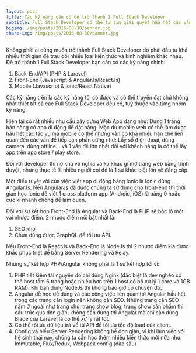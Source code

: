 ```yaml
---
layout: post
title: Các kỹ năng cần có để trỡ thành 1 Full Stack Developer
subtitle: Full Stack Developer có thể tự tin giải quyết hầu hết các vấn đề về web mà không bị phụ thuộc vào bên khác.
bigimg: /img/posts/2016-08-30/banner.jpg
share-img: /img/posts/2016-08-30/banner.jpg
---
```


Không phải ai cũng muốn trỡ thành Full Stack Developer do phải đầu tư khá nhiều thời gian để trau dồi nhiều loai kiến thức và kinh nghiệm khác nhau. Để trỡ thành 1 Full Stack Developer bạn cần có các kỹ năng chính:

1. Back-End/API (PHP & Laravel)
2. Front-End (Javascript & AngularJs/ReactJs)
3. Mobile (Javascript & Ionic/React Native)

Các kỹ năng trên là các kỹ năng tôi có được và có thể truyền đạt chứ không nhất thiết tất cả các Full Stack Developer đều có, tuỳ thuộc vào từng nhóm kỹ năng.

Hiện tại có rất nhiều nhu cầu xây dựng Web App dạng như: Dựng 1 trang bán hàng có app di động để đặt hàng. Mặc dù mobile web có thể làm được hầu hết các tác vụ mà mobile có thể nhưng vẫn có khá nhiều hạn chế liên quan đến các vấn đề tiếp cận phần cứng như: Lấy số điện thoại, dùng camera, dùng offline... và 1 vấn đề lớn nhất đối với khách hàng là có thể lấy app trên app store / play store.

Đối với developer thì nó khá vô nghĩa và ko khác gì mở trang web bằng trình duyệt, nhưng thực tế là nhiều người coi đó là 1 sự khác biệt lớn về đẳng cấp.

Một điều tuyệt vời của việc viết app di động bằng Ionic là Ionic dùng AngularJs. Nếu AngularJs đã được chúng ta sử dụng cho front-end thì thời gian học Ionic để viết 1 cross platform app (Android, iOS) là bằng 0 hoặc cực kì nhanh chóng để làm quen.

Đối với sự kết hợp Front-End là Angular và Back-End là PHP sẽ bộc lộ một vài nhược điểm. 2 nhược điểm nổi bật nhất là:

1. SEO khó
2. Chưa dùng được GraphQL để tối ưu API.

Nếu Front-End là ReactJs và Back-End là NodeJs thì 2 nhược điểm kia được khắc phục triệt để bằng Server Rendering và Relay.

Nhưng sự kết hợp PHP/Angular không phải là 1 sự kết hợp tồi vì:

1. PHP tiết kiệm tài nguyên do chỉ dùng Nginx (đặc biệt là dev nghèo có thể host tầm 6 trang hoặc nhiều hơn trên 1 host có bộ xử lý 1 core và 1GB RAM). Khi bạn dùng NodeJs thì không bao giờ có chuyện đó.
2. Angular dễ học dễ dùng và các công việc liên quan tới Angular hầu hết trong các trang cần login nên không cần SEO. Những trang cần SEO nằm ở ngoài như trang chủ, trang show blog, trang show sản phẩm thì cấu trúc quá đơn giản, không cần dùng tới Angular mà chỉ cần dùng Blade của Laravel là có thể xử lý rất tốt.
3. Có thể tối ưu dữ liệu trả về từ API để tối ưu tốc độ load của client.
4. Config và hiểu Server Rendering không hề đơn giản, vì khi làm việc với hệ sinh thái này, chúng ta cần học thêm nhiều kiến thức mới nữa như: Immutable, Flux/Redux, Webpack config (đào sâu)
